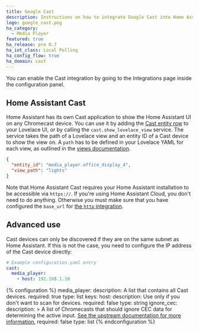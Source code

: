 ```yaml
---
title: Google Cast
description: Instructions on how to integrate Google Cast into Home Assistant.
logo: google_cast.png
ha_category:
  - Media Player
featured: true
ha_release: pre 0.7
ha_iot_class: Local Polling
ha_config_flow: true
ha_domain: cast
---
```


You can enable the Cast integration by going to the Integrations page inside the configuration panel.

## Home Assistant Cast

Home Assistant has its own Cast application to show the Home Assistant UI on any Chromecast device.  You can use it by adding the [Cast entity row](/lovelace/entities/#cast) to your Lovelace UI, or by calling the `cast.show_lovelace_view` service. The service takes the path of a Lovelace view and an entity ID of a Cast device to show the view on. A `path` has to be defined in your Lovelace YAML for each view, as outlined in the [views documentation](/lovelace/views/#path).

```json
{
  "entity_id": "media_player.office_display_4",
  "view_path": "lights"
}
```

Note that Home Assistant Cast requires your Home Assistant installation to be accessible via `https://`. If you're using Home Assistant Cloud, you don't need to do anything. Otherwise you must make sure that you have configured the `base_url` for [the `http` integration](/integrations/http/).

## Advanced use

Cast devices can only be discovered if they are on the same subnet as Home Assistant. If this is not the case, you need to configure the IP address of the Cast device directly:

```yaml
# Example configuration.yaml entry
cast:
  media_player:
    - host: 192.168.1.10
```

{% configuration %}
media_player:
  description: A list that contains all Cast devices.
  required: true
  type: list
  keys:
    host:
      description: Use only if you don't want to scan for devices.
      required: false
      type: string
    ignore_cec:
      description: >
        A list of Chromecasts that should ignore CEC data for determining the
        active input. [See the upstream documentation for more information.](https://github.com/balloob/pychromecast#ignoring-cec-data)
      required: false
      type: list
{% endconfiguration %}
